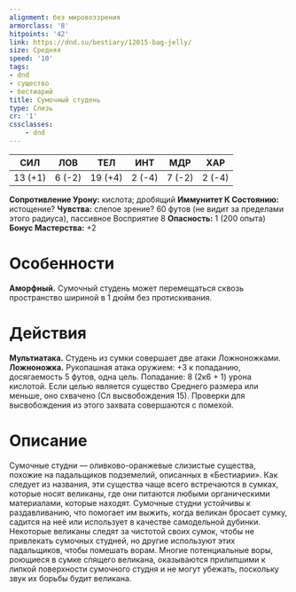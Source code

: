 ```yaml
---
alignment: без мировоззрения
armorclass: '8'
hitpoints: '42'
link: https://dnd.su/bestiary/12015-bag-jelly/
size: Средняя
speed: '10'
tags:
- dnd
- существо
- бестиарий
title: Сумочный студень
type: Слизь
cr: '1'
cssclasses:
    - dnd
---
```



| СИЛ | ЛОВ | ТЕЛ | ИНТ | МДР | ХАР |
|---|---|---|---|---|---|
| 13 (+1) | 6 (-2) | 19 (+4) | 2 (-4) | 7 (-2) | 2 (-4) |
**Сопротивление Урону:** кислота; дробящий
**Иммунитет К Состоянию:** истощение?
**Чувства:** слепое зрение? 60 футов (не видит за пределами этого радиуса), пассивное Восприятие 8
**Опасность:** 1 (200 опыта)
**Бонус Мастерства:** +2


# Особенности
**Аморфный.** Сумочный студень может перемещаться сквозь пространство шириной в 1 дюйм без протискивания.


# Действия
**Мультиатака.** Студень из сумки совершает две атаки Ложноножками.
**Ложноножка.** Рукопашная атака оружием: +3 к попаданию, досягаемость 5 футов, одна цель. Попадание: 8 (2к6 + 1) урона кислотой. Если целью является существо Среднего размера или меньше, оно схвачено (Сл высвобождения 15). Проверки для высвобождения из этого захвата совершаются с помехой.


# Описание
Сумочные студни — оливково-оранжевые слизистые существа, похожие на падальщиков подземелий, описанных в «Бестиарии». Как следует из названия, эти существа чаще всего встречаются в сумках, которые носят великаны, где они питаются любыми органическими материалами, которые находят. Сумочные студни устойчивы к раздавливанию, что помогает им выжить, когда великан бросает сумку, садится на неё или использует в качестве самодельной дубинки. Некоторые великаны следят за чистотой своих сумок, чтобы не привлекать сумочных студней, но другие используют этих падальщиков, чтобы помешать ворам. Многие потенциальные воры, роющиеся в сумке спящего великана, оказываются прилипшими к липкой поверхности сумочного студня и не могут убежать, поскольку звук их борьбы будит великана.